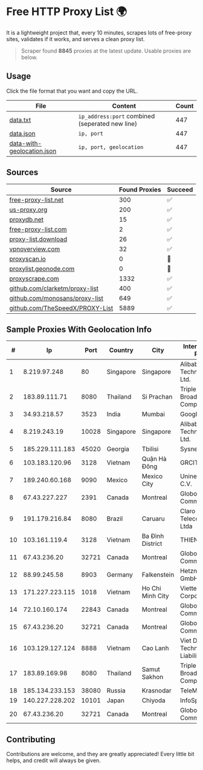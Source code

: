 
# Free HTTP Proxy List 🌍

It is a lightweight project that, every 10 minutes, scrapes lots of free-proxy sites, validates if it works, and serves a clean proxy list.


> Scraper found **8845** proxies at the latest update. Usable proxies are below.

## Usage

Click the file format that you want and copy the URL.


|File|Content|Count|
|----|-------|-----|
|[data.txt](https://raw.githubusercontent.com/themiralay/Proxy-List-World/master/data.txt)|`ip_address:port` combined (seperated new line)|447|
|[data.json](https://raw.githubusercontent.com/themiralay/Proxy-List-World/master/data.json)|`ip, port`|447|
|[data-with-geolocation.json](https://raw.githubusercontent.com/themiralay/Proxy-List-World/master/data-with-geolocation.json)|`ip, port, geolocation`|447|

## Sources

|Source|Found Proxies|Succeed|
|------|-------------|-------|
|[free-proxy-list.net](https://free-proxy-list.net)|300|✅|
|[us-proxy.org](https://www.us-proxy.org)|200|✅|
|[proxydb.net](http://proxydb.net)|15|✅|
|[free-proxy-list.com](https://free-proxy-list.com/?page=&port=&type%5B%5D=http&type%5B%5D=https&up_time=0&search=Search)|2|✅|
|[proxy-list.download](https://www.proxy-list.download/HTTP)|26|✅|
|[vpnoverview.com](https://vpnoverview.com/privacy/anonymous-browsing/free-proxy-servers)|32|✅|
|[proxyscan.io](https://www.proxyscan.io)|0|🚫|
|[proxylist.geonode.com](https://proxylist.geonode.com/api/proxy-list?limit=300&page=1&sort_by=lastChecked&sort_type=desc&protocols=http,https)|0|🚫|
|[proxyscrape.com](https://api.proxyscrape.com/v2/?request=displayproxies&protocol=http&timeout=10000&country=all&ssl=all&anonymity=all)|1332|✅|
|[github.com/clarketm/proxy-list](https://raw.githubusercontent.com/clarketm/proxy-list/master/proxy-list-raw.txt)|400|✅|
|[github.com/monosans/proxy-list](https://raw.githubusercontent.com/monosans/proxy-list/main/proxies/http.txt)|649|✅|
|[github.com/TheSpeedX/PROXY-List](https://raw.githubusercontent.com/TheSpeedX/PROXY-List/master/http.txt)|5889|✅|


## Sample Proxies With Geolocation Info

|#|Ip|Port|Country|City|Internet Service Provider|
|-|--|----|-------|----|-------------------------|
|1|8.219.97.248|80|Singapore|Singapore|Alibaba (US) Technology Co., Ltd.|
|2|183.89.111.71|8080|Thailand|Si Prachan|Triple T Broadband Public Company Limited|
|3|34.93.218.57|3523|India|Mumbai|Google LLC|
|4|8.219.243.19|10028|Singapore|Singapore|Alibaba (US) Technology Co., Ltd.|
|5|185.229.111.183|45020|Georgia|Tbilisi|Sysnet LLC|
|6|103.183.120.96|3128|Vietnam|Quận Hà Đông|GRCITY|
|7|189.240.60.168|9090|Mexico|Mexico City|Uninet S.A. de C.V.|
|8|67.43.227.227|2391|Canada|Montreal|GloboTech Communications|
|9|191.179.216.84|8080|Brazil|Caruaru|Claro NXT Telecomunicacoes Ltda|
|10|103.161.119.4|3128|Vietnam|Ba Đình District|THIENCO|
|11|67.43.236.20|32721|Canada|Montreal|GloboTech Communications|
|12|88.99.245.58|8903|Germany|Falkenstein|Hetzner Online GmbH|
|13|171.227.223.115|1018|Vietnam|Ho Chi Minh City|Viettel Corporation|
|14|72.10.160.174|22843|Canada|Montreal|GloboTech Communications|
|15|67.43.236.20|32721|Canada|Montreal|GloboTech Communications|
|16|103.129.127.124|8888|Vietnam|Cao Lanh|Viet Digital Technology Liability Company|
|17|183.89.169.98|8080|Thailand|Samut Sakhon|Triple T Broadband Public Company Limited|
|18|185.134.233.153|38080|Russia|Krasnodar|TeleMaks Ltd|
|19|140.227.228.202|10101|Japan|Chiyoda|InfoSphere|
|20|67.43.236.20|32721|Canada|Montreal|GloboTech Communications|



## Contributing

Contributions are welcome, and they are greatly appreciated! Every
little bit helps, and credit will always be given.

